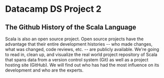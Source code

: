 # Datacamp DS Project 2
## The Github History of the Scala Language
Scala is also an open source project. Open source projects have the advantage that their entire development histories -- who made changes, what was changed, code reviews, etc. -- are publicly available.
We're going to read in, clean up, and visualize the real world project repository of Scala that spans data from a version control system (Git) as well as a project hosting site (GitHub). We will find out who has had the most influence on its development and who are the experts.
